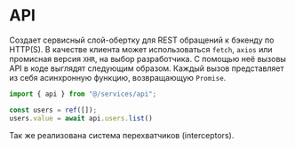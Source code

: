 # API

Создает сервисный слой-обертку для REST обращений к бэкенду по HTTP(S). В качестве клиента может использоваться `fetch`, `axios` или промисная версия `XHR`, на выбор разработчика. С помощью неё вызовы API в коде выглядят следующим образом. Каждый вызов представляет из себя асинхронную функцию, возвращающую `Promise`.

```js
import { api } from "@/services/api";

const users = ref([]);
users.value = await api.users.list()
```

Так же реализована система перехватчиков (interceptors).